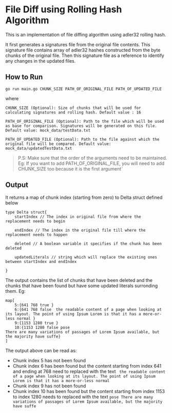 # File Diff using Rolling Hash Algorithm

This is an implementation of file diffing algorithm using adler32 rolling hash. 

It first generates a signatures file from the original file contents. This signature file contains array of adler32 hashes constructed from the byte chunks of the original file.
Then this signature file as a reference to identify any changes in the updated files.

## How to Run

`go run main.go CHUNK_SIZE PATH_OF_ORIGINAL_FILE PATH_OF_UPDATED_FILE`

where

`CHUNK_SIZE (Optional): Size of chunks that will be used for calculating signatures and rolling hash. Default value : 16 `

`PATH_OF_ORIGINAL_FILE (Optional): Path to the file which will be used as base for comparison. Signatures will be generated on this file. Default value: mock_data/testData.txt`

`PATH_OF_UPDATED_FILE (Optional): Path to the file against which the original file will be compared. Default value: mock_data/updatedTestData.txt`

> P.S: Make sure that the order of the arguments need to be maintained. Eg: If you want to add PATH_OF_ORIGINAL_FILE, you will need to add CHUNK_SIZE too because it is the first argument`

## Output

It returns a map of chunk index (starting from zero) to Delta struct defined below
```
type Delta struct{
	startIndex // The index in original file from where the replacement needs to begin

	endIndex // The index in the original file till where the replacement needs to happen

	deleted // A boolean variable it specifies if the chunk has been deleted

	updatedLiterals // string which will replace the existing ones between startIndex and endIndex

}
```
The output contains the list of chunks that have been deleted and the chunks that have been found but have some updated literals surronding them. Eg:

```
map[
	5:{641 768 true } 
	6:{641 768 false  the readable content of a page when looking at its layout. The point of using Ipsum Lorem is that it has a more-or-less normal } 
	9:{1153 1280 true } 
	10:{1153 1280 false pose
There are many variations of passages of Lorem Ipsum available, but the majority have suffe}
]
```
The output above can be read as:

- Chunk index 5 has not been found
- Chunk index 6 has been found but the content starting from index 641 and ending at 768 need to replaced with the text ` the readable content of a page when looking at its layout. The point of using Ipsum Lorem is that it has a more-or-less normal`
- Chunk index 9 has not been found
- Chunk index 10 has been found but the content starting from index 1153 to index 1280 needs to replaced with the text `pose
There are many variations of passages of Lorem Ipsum available, but the majority have suffe`

